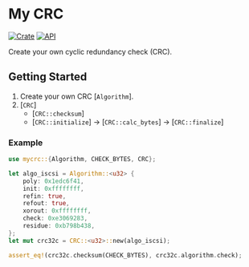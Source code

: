 # My CRC

[![Crate](https://img.shields.io/crates/v/mycrc.svg)](https://crates.io/crates/mycrc)
[![API](https://docs.rs/mycrc/badge.svg)](https://docs.rs/mycrc)

Create your own cyclic redundancy check (CRC).

## Getting Started
1. Create your own CRC [`Algorithm`].
2. [`CRC`]
    - [`CRC::checksum`]
    - [`CRC::initialize`] -> [`CRC::calc_bytes`] -> [`CRC::finalize`]


### Example
```rust
use mycrc::{Algorithm, CHECK_BYTES, CRC};

let algo_iscsi = Algorithm::<u32> {
    poly: 0x1edc6f41,
    init: 0xffffffff,
    refin: true,
    refout: true,
    xorout: 0xffffffff,
    check: 0xe3069283,
    residue: 0xb798b438,
};
let mut crc32c = CRC::<u32>::new(algo_iscsi);

assert_eq!(crc32c.checksum(CHECK_BYTES), crc32c.algorithm.check);
```
